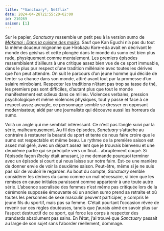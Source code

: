 ```yaml
---
title: "*Sanctuary*, Netflix"
date: 2024-04-28T21:55:20+02:00
id: 210269 
saison: [1]
---
```


Sur le papier, *Sanctuary* ressemble un petit peu à la version sumo de [*‌Makanai : Dans la cuisine des maiko*](https://nicolasfurno.fr/serie/makanai-cuisine-maiko-netflix/). Sauf que Kan Eguchi n’a pas du tout la même douceur mignonne que Hirokazu Kore-eda avait en décrivant le monde des geishas et cette plongée dans le monde du sumo est bien plus rude, physiquement comme mentalement. Les premiers épisodes ressemblaient d’ailleurs à une critique assez bien vue de ce sport immuable, dans le plus pur respect d’une tradition millénaire avec toutes les dérives que l’on peut attendre. On suit le parcours d’un jeune homme qui décide de tenter sa chance dans son monde, attiré avant tout par la promesse d’un salaire mirobolant. Respecter les traditions n’étant pas trop sa tasse de thé, les premiers pas sont difficiles, d’autant plus que tout le monde manifestement est odieux dans ce milieu. Violences verbales, pression psychologique et même violences physiques, tout y passe et face à ce respect assez aveugle, ce personnage semble se dresser en opposant modernisateur, aidé par une journaliste qui découvre aussi les horreurs du sumo.

Voilà un angle qui me semblait intéressant. Ce n’est pas l’angle suivi par la série, malheureusement. Au fil des épisodes, *Sanctuary* s’attache au contraire à restaurer la beauté du sport et tente de nous faire croire que le sumo est respectable et même beau. Le rythme de la première saison est assez mal géré, avec un départ assez lent que je trouvais bienvenu et une deuxième partie qui se précipite vers un final… abruptement coupé. Si l’épisode façon *Rocky* était amusant, je me demande pourquoi terminer avec un épisode si court qui nous laisse sur notre faim. Est-ce une manière de donner envie de voir la deuxième saison. Peut-être, même si je ne suis pas sûr de vouloir le regarder. Au bout du compte, *Sanctuary* semble considérer les dérives du sumo comme un mal nécessaire, si bien que les remises en cause initiales paraissent comme appartenir à une toute autre série. L’absence sacralisée des femmes n’est même pas critiquée lors de la cérémonie supposée émouvante où un ancien sumo prend sa retraite et où toutes les personnes de sexe masculin peuvent participer, y compris le jeune fils du sportif, mais pas sa femme. C’était pourtant l’occasion rêvée de revenir sur ces règles douteuses, tandis que j’aurais aimé en savoir plus sur l’aspect destructif de ce sport, qui force les corps à respecter des standards absolument pas sains. En l’état, j’ai trouvé que *Sanctuary* passait au large de son sujet sans l’aborder réellement, dommage. 
